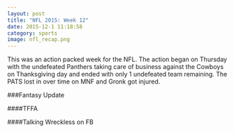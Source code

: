 ```yaml
---
layout: post
title: "NFL 2015: Week 12"
date: 2015-12-1 11:18:58
category: sports
image: nfl_recap.png
---
```

This was an action packed week for the NFL.  The action began on Thursday with the undefeated Panthers taking care of business against the Cowboys on Thanksgiving day and ended with only 1 undefeated team remaining.  The PATS lost in over time on MNF and Gronk got injured.


###Fantasy Update

####TFFA

####Talking Wreckless on FB